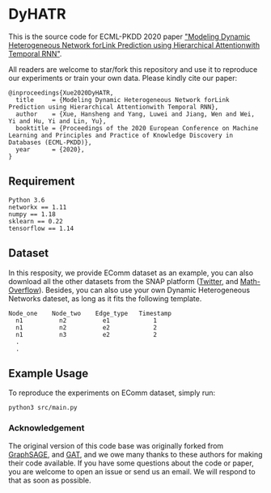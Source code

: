 # DyHATR

This is the source code for ECML-PKDD 2020 paper ["Modeling Dynamic Heterogeneous Network forLink Prediction using Hierarchical Attentionwith Temporal RNN"](https://arxiv.org/abs/2004.01024).


All readers are welcome to star/fork this repository and use it to reproduce our experiments or train your own data. Please kindly cite our paper:
```
@inproceedings{Xue2020DyHATR,
  title     = {Modeling Dynamic Heterogeneous Network forLink Prediction using Hierarchical Attentionwith Temporal RNN},
  author    = {Xue, Hansheng and Yang, Luwei and Jiang, Wen and Wei, Yi and Hu, Yi and Lin, Yu},
  booktitle = {Proceedings of the 2020 European Conference on Machine Learning and Principles and Practice of Knowledge Discovery in Databases (ECML-PKDD)},
  year      = {2020},
}
```

## Requirement
```
Python 3.6
networkx == 1.11
numpy == 1.18
sklearn == 0.22
tensorflow == 1.14
```

## Dataset
In this resposity, we provide EComm dataset as an example, you can also download all the other datasets from the SNAP platform ([Twitter](http://snap.stanford.edu/data/higgs-twitter.html), and [Math-Overflow](http://snap.stanford.edu/data/sx-mathoverflow.html)). Besides, you can also use your own Dynamic Heterogeneous Networks dateset, as long as it fits the following template.
```
Node_one	Node_two	Edge_type	Timestamp
  n1		  n2		  e1			1
  n1		  n2		  e2			2
  n1		  n3		  e2			2
  .
  .
```

## Example Usage
To reproduce the experiments on EComm dataset, simply run:
```
python3 src/main.py
```


### Acknowledgement
The original version of this code base was originally forked from [GraphSAGE](https://github.com/williamleif/GraphSAGE), and [GAT](https://github.com/PetarV-/GAT), and we owe many thanks to these authors for making their code available. If you have some questions about the code or paper, you are welcome to open an issue or send us an email. We will respond to that as soon as possible.


